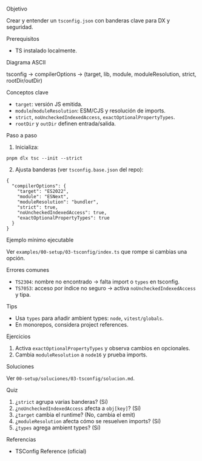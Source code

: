 Objetivo

Crear y entender un `tsconfig.json` con banderas clave para DX y seguridad.

Prerequisitos

- TS instalado localmente.

Diagrama ASCII

tsconfig -> compilerOptions -> (target, lib, module, moduleResolution, strict, rootDir/outDir)

Conceptos clave

- `target`: versión JS emitida.
- `module`/`moduleResolution`: ESM/CJS y resolución de imports.
- `strict`, `noUncheckedIndexedAccess`, `exactOptionalPropertyTypes`.
- `rootDir` y `outDir` definen entrada/salida.

Paso a paso

1) Inicializa:
```
pnpm dlx tsc --init --strict
```
2) Ajusta banderas (ver `tsconfig.base.json` del repo):
```
{
  "compilerOptions": {
    "target": "ES2022",
    "module": "ESNext",
    "moduleResolution": "bundler",
    "strict": true,
    "noUncheckedIndexedAccess": true,
    "exactOptionalPropertyTypes": true
  }
}
```

Ejemplo mínimo ejecutable

Ver `examples/00-setup/03-tsconfig/index.ts` que rompe si cambias una opción.

Errores comunes

- `TS2304`: nombre no encontrado → falta import o `types` en tsconfig.
- `TS7053`: acceso por índice no seguro → activa `noUncheckedIndexedAccess` y tipa.

Tips

- Usa `types` para añadir ambient types: `node`, `vitest/globals`.
- En monorepos, considera project references.

Ejercicios

1) Activa `exactOptionalPropertyTypes` y observa cambios en opcionales.
2) Cambia `moduleResolution` a `node16` y prueba imports.

Soluciones

Ver `00-setup/soluciones/03-tsconfig/solucion.md`.

Quiz

1) ¿`strict` agrupa varias banderas? (Sí)
2) ¿`noUncheckedIndexedAccess` afecta a `obj[key]`? (Sí)
3) ¿`target` cambia el runtime? (No, cambia el emit)
4) ¿`moduleResolution` afecta cómo se resuelven imports? (Sí)
5) ¿`types` agrega ambient types? (Sí)

Referencias

- TSConfig Reference (oficial)
